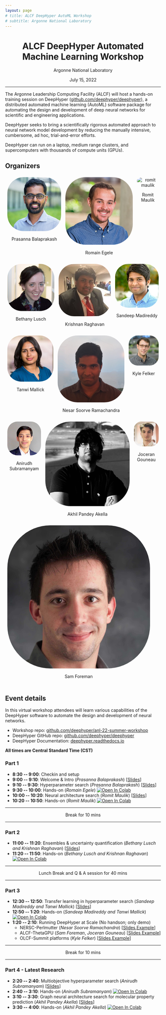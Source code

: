 ```yaml
---
layout: page
# title: ALCF DeepHyper AutoML Workshop
# subtitle: Argonne National Laboratory
---
```


<style type="text/css" media="screen">
    .speaker {
        text-align:center;
    }
    .speaker-pic {
        border-radius: 30%;
    }
    .row {
    display: flex;
    }
    .column {
    flex: 33.33%;
    padding: 7px;
    }
</style>

<h1 style="text-align: center;">ALCF DeepHyper Automated Machine Learning Workshop</h1>
<p style="text-align: center;">Argonne National Laboratory</p>
<p style="text-align: center;">July 15, 2022</p>

---

The Argonne Leadership Computing Facility (ALCF) will host a hands-on training session on DeepHyper ([github.com/deephyper/deephyper](https://github.com/deephyper/deephyper)), a distributed automated machine learning (AutoML) software package for automating the design and development of deep neural networks for scientific and engineering applications.

DeepHyper seeks to bring a scientifically rigorous automated approach to neural network model development by reducing the manually intensive, cumbersome, ad hoc, trial-and-error efforts. 

DeepHyper can run on a laptop, medium range clusters, and supercomputers with thousands of compute units (GPUs).

## Organizers

<div class="row">
    <div class="speaker column">
        <img class="speaker-pic" src="/assets/events/workshop-anl-2022-summer/prasanna-balaprakash.png" alt="prasanna balaprakash">
        <p>Prasanna Balaprakash</p>
    </div>
    <div class="speaker column">
        <img class="speaker-pic" src="/assets/events/workshop-anl-2022-summer/romain-egele.jpg" alt="romain egele">
        <p>Romain Egele</p>
    </div>
    <div class="speaker column">
        <img class="speaker-pic" src="/assets/events/workshop-anl-2022-summer/romit-maulik.png" alt="romit maulik">
        <p>Romit Maulik</p>
    </div>
</div>
<div class="row">
    <div class="speaker column">
        <img class="speaker-pic" src="/assets/events/workshop-anl-2022-summer/bethany-lusch.jpg" alt="bethany lusch">
        <p>Bethany Lusch</p>
    </div>
    <div class="speaker column">
        <img class="speaker-pic" src="/assets/events/workshop-anl-2022-summer/krishnan-raghavan.jpeg" alt="krishnan raghavan">
        <p>Krishnan Raghavan</p>
    </div>
    <div class="speaker column">
        <img class="speaker-pic" src="/assets/events/workshop-anl-2022-summer/sandeep-madireddy.jpg" alt="sandeep madireddy">
        <p>Sandeep Madireddy</p>
    </div>
</div>
<div class="row">
    <div class="speaker column">
        <img class="speaker-pic" src="/assets/events/workshop-anl-2022-summer/tanwi-mallick.jpg" alt="tanwi mallick">
        <p>Tanwi Mallick</p>
    </div>
    <div class="speaker column">
        <img class="speaker-pic" src="/assets/events/workshop-anl-2022-summer/nesar-soorve-ramachandra.jpeg" alt="nesar soorve ramachandra">
        <p>Nesar Soorve Ramachandra</p>
    </div>
    <div class="speaker column">
        <img class="speaker-pic" src="/assets/events/workshop-anl-2022-summer/kyle-felker.jpeg" alt="kyle felker">
        <p>Kyle Felker</p>
    </div>
</div>
<div class="row">
    <div class="speaker column">
        <img class="speaker-pic" src="/assets/events/workshop-anl-2022-summer/anirudh-subramanyam.jpeg" alt="anirudh subramanyam">
        <p>Anirudh Subramanyam</p>
    </div>
    <div class="speaker column">
        <img class="speaker-pic" src="/assets/events/workshop-anl-2022-summer/akhil-pandey-akella.jpg" alt="akhil pandey akella">
        <p>Akhil Pandey Akella</p>
    </div>
    <div class="speaker column">
        <img class="speaker-pic" src="/assets/events/workshop-anl-2022-summer/joceran-gouneau.png" alt="joceran gouneau">
        <p>Joceran Gouneau</p>
    </div>
</div>
<div class="row">
    <div class="speaker column">
        <img class="speaker-pic" src="/assets/events/workshop-anl-2022-summer/sam-foreman.jpg" alt="sam foreman">
        <p>Sam Foreman</p>
    </div>
    <div class="speaker column"></div>
    <div class="speaker column"></div>
</div>

## Event details 

In this virtual workshop attendees will learn various capabilities of the DeepHyper software to automate the design and development of neural networks.

* Workshop repo: [github.com/deephyper/anl-22-summer-workshop](https://github.com/deephyper/anl-22-summer-workshop)
* DeepHyper GitHub repo: [github.com/deephyper/deephyper](https://github.com/deephyper/deephyper)
* DeepHyper Documentation: [deephyper.readthedocs.io](https://deephyper.readthedocs.io)

**All times are Central Standard Time (CST)**

### Part 1

* **8:30 -- 9:00**: Checkin and setup
* **9:00 -- 9:10**: Welcome & Intro (*Prasanna Balaprakash*) [[Slides](https://anl.box.com/s/z8sffzv2omyfesuve4xsi8a6br7m8mfq)]
* **9:10 -- 9:30**: Hyperparameter search (*Prasanna Balaprakash*) [[Slides](https://anl.box.com/s/y5udubrkaz31616liccrfkvk340svsa6)]
* **9:30 -- 10:00**: Hands-on (*Romain Egele*) [![Open In Colab](https://colab.research.google.com/assets/colab-badge.svg)](https://colab.research.google.com/github/deephyper/anl-22-summer-workshop/blob/main/notebooks/1-Hyperparameter-Search.ipynb)
* **10:00 -- 10:20**: Neural architecture search (*Romit Maulik*) [[Slides](https://anl.box.com/s/ban4fb66f90h368jv5u8yubeqv5558yf)]
* **10:20 -- 10:50**:  Hands-on (*Romit Maulik*) [![Open In Colab](https://colab.research.google.com/assets/colab-badge.svg)](https://colab.research.google.com/github/deephyper/anl-22-summer-workshop/blob/main/notebooks/2-Neural-Architecture-Search.ipynb)

--- 

<center>Break for 10 mins </center>

---

### Part 2

* **11:00 -- 11:20**: Ensembles & uncertainty quantification (*Bethany Lusch and Krishnan Raghavan*) [[Slides](https://anl.box.com/s/he0v6248tu2lbw271vqk2bb3fkyyzj0r)]
* **11:20 -- 11:50**: Hands-on (*Bethany Lusch and Krishnan Raghavan*) [![Open In Colab](https://colab.research.google.com/assets/colab-badge.svg)](https://colab.research.google.com/github/deephyper/anl-22-summer-workshop/blob/main/notebooks/3-Ensemble-and-Uncertainty-Quantification.ipynb)

---

<center>Lunch Break and Q & A session for 40 mins </center>

---

### Part 3


* **12:30 -- 12:50**: Transfer learning in hyperparameter search (*Sandeep Madireddy and Tanwi Mallick*) [[Slides](https://anl.box.com/s/8uj77sf1f4ogvvn875emzmc49mxx1yj3)]
* **12:50 -- 1:20**: Hands-on (*Sandeep Madireddy and Tanwi Mallick*) [![Open In Colab](https://colab.research.google.com/assets/colab-badge.svg)](https://colab.research.google.com/github/deephyper/anl-22-summer-workshop/blob/main/notebooks/4-Transfer-Learning-for-Hyperparameter-Search.ipynb)
* **1:20 -- 2:10**: Running DeepHyper at Scale (No handson; only demo)
    * NERSC-Perlmutter (*Nesar Soorve Ramachandra*) [[Slides](https://anl.box.com/s/yjux60pmivq60csvz3dbr8lfftq07utr),[Example](https://github.com/deephyper/anl-22-summer-workshop/tree/main/scripts/NERSC-Perlmutter)]
    * ALCF-ThetaGPU (*Sam Foreman*, *Joceran Gouneau*) [[Slides](https://anl.box.com/s/rzmb2mw2f2simua7fil6ngn4qpeuwgi0),[Example](https://github.com/deephyper/anl-22-summer-workshop/tree/main/scripts/ALCF-ThetaGPU)]
    * OLCF-Summit platforms (*Kyle Felker*) [[Slides](https://anl.box.com/s/ntq8ppk20jjhx2fh6dntjkqk3rp0imgm),[Example](https://github.com/deephyper/anl-22-summer-workshop/tree/main/scripts/OLCF-Summit)]

---

<center>Break for 10 mins </center>

---

### Part 4 - Latest Research

* **2:20 -- 2:40**: Multiobjective hyperparameter search (*Anirudh Subramanyam*) [[Slides](https://anl.box.com/s/ntq8ppk20jjhx2fh6dntjkqk3rp0imgm)]
* **2:40 -- 3:10**: Hands-on (*Anirudh Subramanyam*) [![Open In Colab](https://colab.research.google.com/assets/colab-badge.svg)](https://colab.research.google.com/github/deephyper/anl-22-summer-workshop/blob/main/notebooks/5-Multi-Objectives-Hyperparameter-Search.ipynb)
* **3:10 -- 3:30**: Graph neural architecture search for molecular property prediction (*Akhil Pandey Akella*) [[Slides](https://anl.box.com/s/481wknwdiehexf0nidbojxabj4nvez56)]
* **3:30 -- 4:00**: Hands-on (*Akhil Pandey Akella*) [![Open In Colab](https://colab.research.google.com/assets/colab-badge.svg)](https://colab.research.google.com/github/deephyper/anl-22-summer-workshop/blob/main/notebooks/6-Graph-NAS-for-molecular-property-prediction.ipynb)
